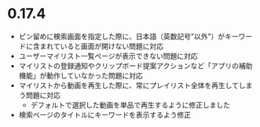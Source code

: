﻿# 0.17.4

* ピン留めに検索画面を指定した際に、日本語（英数記号"以外"）がキーワードに含まれていると画面が開けない問題に対応
* ユーザーマイリスト一覧ページが表示できない問題に対応
* マイリストの登録通知やクリップボード提案アクションなど「アプリの補助機能」が動作していなかった問題に対応
* マイリストから動画を再生した際に、常にプレイリスト全体を再生してしまう問題に対応
  * デフォルトで選択した動画を単品で再生するように修正しました
* 検索ページのタイトルにキーワードを表示するよう修正